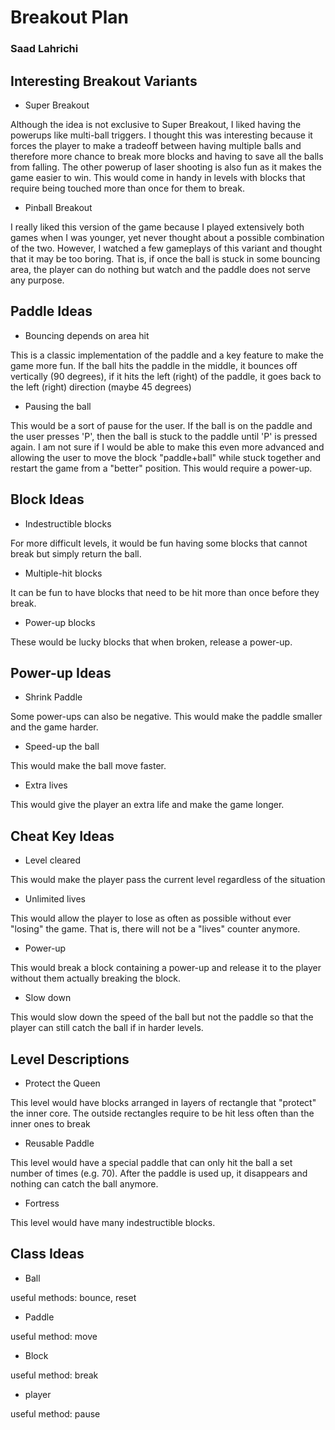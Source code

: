 # Breakout Plan
### Saad Lahrichi


## Interesting Breakout Variants

 * Super Breakout

Although the idea is not exclusive to Super Breakout, I liked having the powerups like multi-ball triggers.
I thought this was interesting because it forces the player to make a tradeoff between having multiple balls 
and therefore more chance to break more blocks and having to save all the balls from falling. The other powerup 
of laser shooting is also fun as it makes the game easier to win. This would come in handy in levels with blocks
that require being touched more than once for them to break.

 * Pinball Breakout

I really liked this version of the game because I played extensively both games when I was younger, yet never thought 
about a possible combination of the two. However, I watched a few gameplays of this variant and thought that it may be 
too boring. That is, if once the ball is stuck in some bouncing area, the player can do nothing but watch
and the paddle does not serve any purpose.  


## Paddle Ideas

 * Bouncing depends on area hit

This is a classic implementation of the paddle and a key feature to make the game more fun. 
If the ball hits the paddle in the middle, it bounces off vertically (90 degrees), if it hits the left (right) of the paddle,
it goes back to the left (right) direction (maybe 45 degrees)

 * Pausing the ball

This would be a sort of pause for the user. If the ball is on the paddle and the user presses 'P', then 
the ball is stuck to the paddle until 'P' is pressed again. I am not sure if I would be able to 
make this even more advanced and allowing the user to move the block "paddle+ball" while stuck together and 
restart the game from a "better" position. This would require a power-up.


## Block Ideas

 * Indestructible blocks

For more difficult levels, it would be fun having some blocks that cannot break but simply return the ball.

 * Multiple-hit blocks

It can be fun to have blocks that need to be hit more than once before they break.

 * Power-up blocks

These would be lucky blocks that when broken, release a power-up.


## Power-up Ideas

 * Shrink Paddle

Some power-ups can also be negative. This would make the paddle smaller and the game harder. 

 * Speed-up the ball

This would make the ball move faster.

 * Extra lives

This would give the player an extra life and make the game longer.


## Cheat Key Ideas

 * Level cleared

This would make the player pass the current level regardless of the situation

 * Unlimited lives

This would allow the player to lose as often as possible without ever "losing" the game. That is,
there will not be a "lives" counter anymore.

 * Power-up

This would break a block containing a power-up and release it to the player without them actually breaking the block.

 * Slow down

This would slow down the speed of the ball but not the paddle so that the player can still catch the ball
if in harder levels.


## Level Descriptions

 * Protect the Queen

This level would have blocks arranged in layers of rectangle that "protect" the inner core. 
The outside rectangles require to be hit less often than the inner ones to break 

 * Reusable Paddle

This level would have a special paddle that can only hit the ball a set number of times (e.g. 70). After 
the paddle is used up, it disappears and nothing can catch the ball anymore.

 * Fortress

This level would have many indestructible blocks. 


## Class Ideas

 * Ball

useful methods: bounce, reset

 * Paddle

useful method: move

 * Block
 
useful method: break

 * player

useful method: pause

